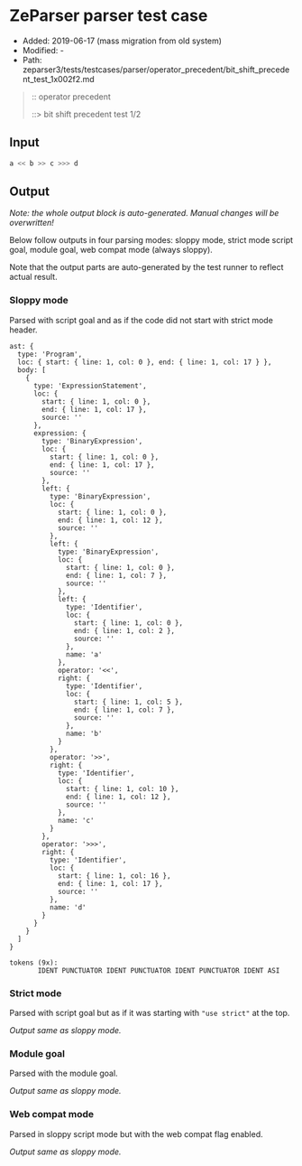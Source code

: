 # ZeParser parser test case

- Added: 2019-06-17 (mass migration from old system)
- Modified: -
- Path: zeparser3/tests/testcases/parser/operator_precedent/bit_shift_precedent_test_1x002f2.md

> :: operator precedent
>
> ::> bit shift precedent test 1/2

## Input

`````js
a << b >> c >>> d
`````

## Output

_Note: the whole output block is auto-generated. Manual changes will be overwritten!_

Below follow outputs in four parsing modes: sloppy mode, strict mode script goal, module goal, web compat mode (always sloppy).

Note that the output parts are auto-generated by the test runner to reflect actual result.

### Sloppy mode

Parsed with script goal and as if the code did not start with strict mode header.

`````
ast: {
  type: 'Program',
  loc: { start: { line: 1, col: 0 }, end: { line: 1, col: 17 } },
  body: [
    {
      type: 'ExpressionStatement',
      loc: {
        start: { line: 1, col: 0 },
        end: { line: 1, col: 17 },
        source: ''
      },
      expression: {
        type: 'BinaryExpression',
        loc: {
          start: { line: 1, col: 0 },
          end: { line: 1, col: 17 },
          source: ''
        },
        left: {
          type: 'BinaryExpression',
          loc: {
            start: { line: 1, col: 0 },
            end: { line: 1, col: 12 },
            source: ''
          },
          left: {
            type: 'BinaryExpression',
            loc: {
              start: { line: 1, col: 0 },
              end: { line: 1, col: 7 },
              source: ''
            },
            left: {
              type: 'Identifier',
              loc: {
                start: { line: 1, col: 0 },
                end: { line: 1, col: 2 },
                source: ''
              },
              name: 'a'
            },
            operator: '<<',
            right: {
              type: 'Identifier',
              loc: {
                start: { line: 1, col: 5 },
                end: { line: 1, col: 7 },
                source: ''
              },
              name: 'b'
            }
          },
          operator: '>>',
          right: {
            type: 'Identifier',
            loc: {
              start: { line: 1, col: 10 },
              end: { line: 1, col: 12 },
              source: ''
            },
            name: 'c'
          }
        },
        operator: '>>>',
        right: {
          type: 'Identifier',
          loc: {
            start: { line: 1, col: 16 },
            end: { line: 1, col: 17 },
            source: ''
          },
          name: 'd'
        }
      }
    }
  ]
}

tokens (9x):
       IDENT PUNCTUATOR IDENT PUNCTUATOR IDENT PUNCTUATOR IDENT ASI
`````

### Strict mode

Parsed with script goal but as if it was starting with `"use strict"` at the top.

_Output same as sloppy mode._

### Module goal

Parsed with the module goal.

_Output same as sloppy mode._

### Web compat mode

Parsed in sloppy script mode but with the web compat flag enabled.

_Output same as sloppy mode._
